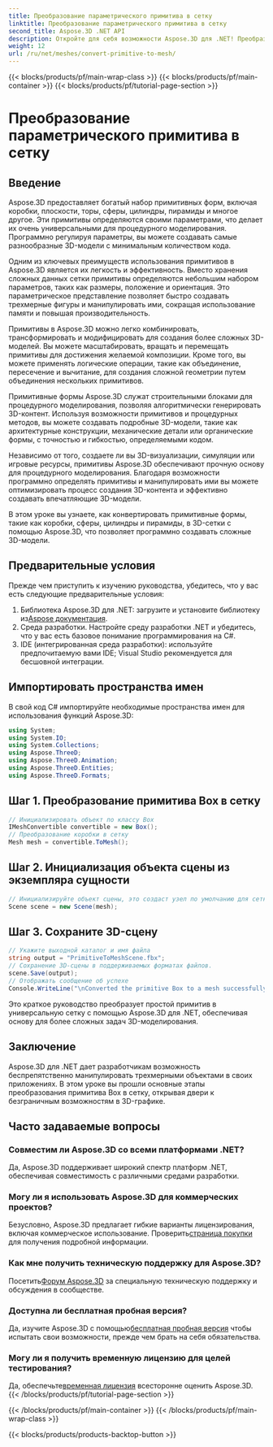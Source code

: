 ```yaml
---
title: Преобразование параметрического примитива в сетку
linktitle: Преобразование параметрического примитива в сетку
second_title: Aspose.3D .NET API
description: Откройте для себя возможности Aspose.3D для .NET! Преобразуйте параметрические примитивы в универсальную сетку без особых усилий. Улучшите свою игру с 3D-графикой уже сегодня.
weight: 12
url: /ru/net/meshes/convert-primitive-to-mesh/
---
```


{{< blocks/products/pf/main-wrap-class >}}
{{< blocks/products/pf/main-container >}}
{{< blocks/products/pf/tutorial-page-section >}}

# Преобразование параметрического примитива в сетку

## Введение

Aspose.3D предоставляет богатый набор примитивных форм, включая коробки, плоскости, торы, сферы, цилиндры, пирамиды и многое другое. Эти примитивы определяются своими параметрами, что делает их очень универсальными для процедурного моделирования. Программно регулируя параметры, вы можете создавать самые разнообразные 3D-модели с минимальным количеством кода.

Одним из ключевых преимуществ использования примитивов в Aspose.3D является их легкость и эффективность. Вместо хранения сложных данных сетки примитивы определяются небольшим набором параметров, таких как размеры, положение и ориентация. Это параметрическое представление позволяет быстро создавать трехмерные фигуры и манипулировать ими, сокращая использование памяти и повышая производительность.

Примитивы в Aspose.3D можно легко комбинировать, трансформировать и модифицировать для создания более сложных 3D-моделей. Вы можете масштабировать, вращать и перемещать примитивы для достижения желаемой композиции. Кроме того, вы можете применять логические операции, такие как объединение, пересечение и вычитание, для создания сложной геометрии путем объединения нескольких примитивов.

Примитивные формы Aspose.3D служат строительными блоками для процедурного моделирования, позволяя алгоритмически генерировать 3D-контент. Используя возможности примитивов и процедурных методов, вы можете создавать подробные 3D-модели, такие как архитектурные конструкции, механические детали или органические формы, с точностью и гибкостью, определяемыми кодом.

Независимо от того, создаете ли вы 3D-визуализации, симуляции или игровые ресурсы, примитивы Aspose.3D обеспечивают прочную основу для процедурного моделирования. Благодаря возможности программно определять примитивы и манипулировать ими вы можете оптимизировать процесс создания 3D-контента и эффективно создавать впечатляющие 3D-модели.

В этом уроке вы узнаете, как конвертировать примитивные формы, такие как коробки, сферы, цилиндры и пирамиды, в 3D-сетки с помощью Aspose.3D, что позволяет программно создавать сложные 3D-модели.


## Предварительные условия
Прежде чем приступить к изучению руководства, убедитесь, что у вас есть следующие предварительные условия:
1.  Библиотека Aspose.3D для .NET: загрузите и установите библиотеку из[Aspose документация](https://reference.aspose.com/3d/net/).
2. Среда разработки. Настройте среду разработки .NET и убедитесь, что у вас есть базовое понимание программирования на C#.
3. IDE (интегрированная среда разработки): используйте предпочитаемую вами IDE; Visual Studio рекомендуется для бесшовной интеграции.
## Импортировать пространства имен
В свой код C# импортируйте необходимые пространства имен для использования функций Aspose.3D:
```csharp
using System;
using System.IO;
using System.Collections;
using Aspose.ThreeD;
using Aspose.ThreeD.Animation;
using Aspose.ThreeD.Entities;
using Aspose.ThreeD.Formats;
```
## Шаг 1. Преобразование примитива Box в сетку
```csharp
// Инициализировать объект по классу Box
IMeshConvertible convertible = new Box();
// Преобразование коробки в сетку
Mesh mesh = convertible.ToMesh();
```
## Шаг 2. Инициализация объекта сцены из экземпляра сущности
```csharp
// Инициализируйте объект сцены, это создаст узел по умолчанию для сетки.
Scene scene = new Scene(mesh);
```
## Шаг 3. Сохраните 3D-сцену
```csharp
// Укажите выходной каталог и имя файла
string output = "PrimitiveToMeshScene.fbx";
// Сохранение 3D-сцены в поддерживаемых форматах файлов.
scene.Save(output);
// Отображать сообщение об успехе
Console.WriteLine("\nConverted the primitive Box to a mesh successfully.\nFile saved at " + output);
```
Это краткое руководство преобразует простой примитив в универсальную сетку с помощью Aspose.3D для .NET, обеспечивая основу для более сложных задач 3D-моделирования.
## Заключение
Aspose.3D для .NET дает разработчикам возможность беспрепятственно манипулировать трехмерными объектами в своих приложениях. В этом уроке вы прошли основные этапы преобразования примитива Box в сетку, открывая двери к безграничным возможностям в 3D-графике.
## Часто задаваемые вопросы
### Совместим ли Aspose.3D со всеми платформами .NET?
Да, Aspose.3D поддерживает широкий спектр платформ .NET, обеспечивая совместимость с различными средами разработки.
### Могу ли я использовать Aspose.3D для коммерческих проектов?
 Безусловно, Aspose.3D предлагает гибкие варианты лицензирования, включая коммерческое использование. Проверить[страница покупки](https://purchase.aspose.com/buy) для получения подробной информации.
### Как мне получить техническую поддержку для Aspose.3D?
 Посетить[Форум Aspose.3D](https://forum.aspose.com/c/3d/18) за специальную техническую поддержку и обсуждения в сообществе.
### Доступна ли бесплатная пробная версия?
 Да, изучите Aspose.3D с помощью[бесплатная пробная версия](https://releases.aspose.com/) чтобы испытать свои возможности, прежде чем брать на себя обязательства.
### Могу ли я получить временную лицензию для целей тестирования?
 Да, обеспечьте[временная лицензия](https://purchase.aspose.com/temporary-license/) всесторонне оценить Aspose.3D.
{{< /blocks/products/pf/tutorial-page-section >}}

{{< /blocks/products/pf/main-container >}}
{{< /blocks/products/pf/main-wrap-class >}}

{{< blocks/products/products-backtop-button >}}
